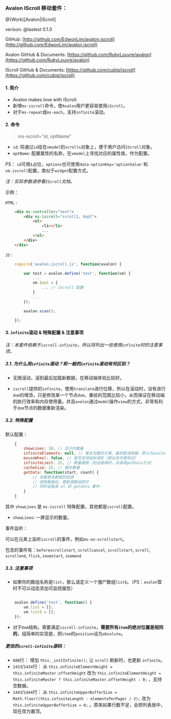 ### Avalon IScroll 移动套件：

@(Work)[Avalon|IScroll]

verison: @lastest 0.1.0

GitHub: [http://github.com/EdwonLim/avalon.iscroll](http://github.com/EdwonLim/avalon.iscroll)

Avalon GitHub & Documents: [https://github.com/RubyLouvre/avalon](https://github.com/RubyLouvre/avalon)

IScroll GitHub & Documents: [https://github.com/cubiq/iscroll](https://github.com/cubiq/iscroll)

#### 1. 简介

- Avalon makes love with IScroll.
- 新增`ms-iscroll`命令，使`Avalon`用户更容易使用`iScroll`。
- 对于`ms-repeat`或`ms-each`，支持`infinite`滚动。

#### 2. 命令

> ms-iscroll="id, optName"

- `id`: 将通过`id`挂在`vmodel`的`scrolls`对象上，便于用户访问`IScroll`对象。
- `optName`: 配置属性的名称，在`vmodel`上寻找对应的属性值，作为配置。

PS： `id`可用`$`占位，`options`也可使用`data-optionKey='optionValue'`和`vm.iscroll`配置，类似于`widget`配置方式。

*注：实际参数请参看`IScroll`文档。*

示例：

`HTML` :

```html
    <div ms-controller="test">
        <div ms-iscroll="scroll1, $opt">
            <ul>
                <li></li>
                ...
            </ul>
        </div>
    </div>
```

`JS` :

```js
    require('avalon.iscroll.js', function(avalon) {

        var test = avalon.define('test', function(vm) {
            ...
            vm.$opt = {
                ... // iScroll 配置
            }
            ...
        });

        avalon.scan();

    });
```

#### 3. `infinite`滚动 & 特殊配置 & 注意事项

*注：本套件依赖于`iscroll-infinite`，所以将列出一些使用`infinite`时的注意事项。*

##### 3.1. 为什么用`infinite`滚动？和一般的`infinite`滚动有何区别？

- 无限滚动，滚到最后加载新数据，在移动端体验比较好。

- `iscroll`提供的`infinite`，使用`translate`进行位移，所以在滚动时，没有进行`dom`的增添，只是修改某一个节点`dom`，重绘的范围比较小，从而保证在移动端的执行效率和内存使用量。并且`avalon`通过`model`操作`view`的方式，非常有利于`dom`节点的数据重新渲染。

##### 3.2. 特殊配置

默认配置：

```js
    {
        showLines: 10, // 显示的数量
        infiniteElements: null, // 重复加载的元素，最好配选择器，默认为avalon array 所绑定的元素
        mouseWheel: false, // 是否支持鼠标滚轮（提出来方便测试）
        infiniteLimit: 25, // 数量极限（到达极限时，会调用getData方法）
        cacheSize: 25, // 缓存数量
        getData: function(start, count) {
            // 加载更多数据的回调
            // 获取数据后，更新源数组即可
            // 同时会触发 el 的 getdata 事件·
        }
    }
```

其中 `showLines` 是 `ms-iscroll` 特殊配置，其他都是`iscroll`配置。

- `showLines`: 一屏显示的数量。

事件监听：

可以在元素上监听`iscroll`的事件，例如`ms-on-scrollstart`。

包含的事件有：`beforescrollstart`, `scrollcancel`, `scrollstart`, `scroll`, `scrollend`, `flick`, `zoomstart`, `zoomend`

##### 3.3. 注意事项

- 如果你的数组名称是`list`，那么请定义一个僵尸数组`list$`。（PS：`avalon`暂时不可以动态添加可监控属性）

```js

    avalon.define('test', function() {
        vm.list = [];
        vm.list$ = [];
    });
```

- 对于`Dom`结构，需要满足`iscroll-infinite`，**需要所有`item`的绝对位置是相同的**，组简单的实现是，把`item`的`position`设为`absolute`。

##### 更改的`scroll-infinite`源码：

- `688`行： 增加 `this._initInfinite();` 让 `scroll` 刷新时，也更新 `infinite`。
- `1433`/`1434`行： 从 `this.infiniteElementHeight = this.infiniteMaster.offsetHeight` 改为 `this.infiniteElementHeight = this.infiniteMaster ? this.infiniteMaster.offsetHeight : 0;` ，支持空数据。
- `1443`/`1444`行： 从 `this.infiniteUpperBufferSize = Math.floor((this.infiniteLength - elementsPerPage) / 2);` 改为 `this.infiniteUpperBufferSize = 0;` 。原来如果行数不足，会把列表居中，现在改为置顶。
